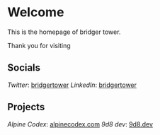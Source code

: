 # Welcome

This is the homepage of bridger tower.

Thank you for visiting

## Socials

*Twitter*: [bridgertower](https://twitter.com/bridgertower)
*LinkedIn*: [bridgertower](https://www.linkedin.com/in/brdgr)

## Projects

*Alpine Codex*: [alpinecodex.com](https://alpinecodex.com)
*9d8 dev*: [9d8.dev](https://9d8.dev)
